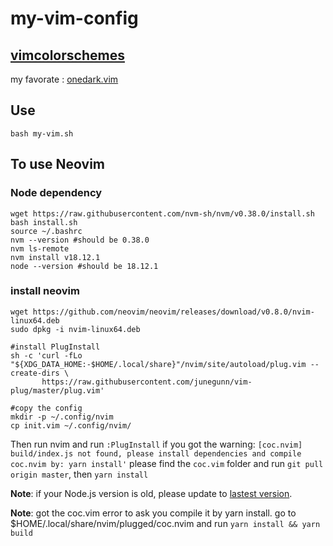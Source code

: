 # my-vim-config

## [vimcolorschemes](https://github.com/vimcolorschemes/vimcolorschemes)

my favorate : [onedark.vim](https://github.com/joshdick/onedark.vim)

## Use

`bash my-vim.sh`



## To use Neovim

### Node dependency

```
wget https://raw.githubusercontent.com/nvm-sh/nvm/v0.38.0/install.sh 
bash install.sh
source ~/.bashrc
nvm --version #should be 0.38.0
nvm ls-remote
nvm install v18.12.1
node --version #should be 18.12.1
```

### install neovim
```
wget https://github.com/neovim/neovim/releases/download/v0.8.0/nvim-linux64.deb
sudo dpkg -i nvim-linux64.deb

#install PlugInstall
sh -c 'curl -fLo "${XDG_DATA_HOME:-$HOME/.local/share}"/nvim/site/autoload/plug.vim --create-dirs \
       https://raw.githubusercontent.com/junegunn/vim-plug/master/plug.vim'
       
#copy the config 
mkdir -p ~/.config/nvim
cp init.vim ~/.config/nvim/
```
Then run nvim and run `:PlugInstall`
if you got the warning: `[coc.nvim] build/index.js not found, please install dependencies and compile coc.nvim by: yarn install'`
please find the `coc.vim` folder and run `git pull origin master`, then `yarn install`

**Note**: if your Node.js version is old, please update to [lastest version](https://askubuntu.com/questions/1265813/how-to-update-node-js-to-the-long-term-support-version-on-ubuntu-20-04).

**Note**: got the coc.vim error to ask you compile it by yarn install.  go to $HOME/.local/share/nvim/plugged/coc.nvim and run `yarn install && yarn build`
